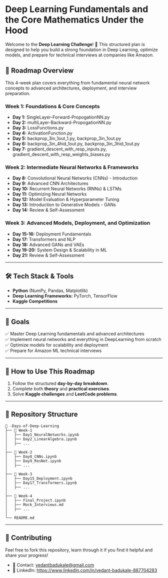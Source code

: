 # Deep Learning Fundamentals and the Core Mathematics Under the Hood 

Welcome to the **Deep Learning Challenge**! 🚀 This structured plan is designed to help you build a strong foundation in Deep Learning, optimize models, and prepare for technical interviews at companies like Amazon.

## 📅 Roadmap Overview
This 4-week plan covers everything from fundamental neural network concepts to advanced architectures, deployment, and interview preparation.

### **Week 1: Foundations & Core Concepts**
- **Day 1:** SingleLayer-Forward-PropogationNN.py
- **Day 2:** multiLayer-Backward-PropogationNN.py
- **Day 3:** LossFunctions.py
- **Day 4:** ActivationFunction.py
- **Day 5:** backprop_3in_1out_1.py, backprop_3in_1out.py
- **Day 6:** backprop_3in_4hid_1out.py, backprop_3in_3hid_1out.py
- **Day 7:** gradient_descent_with_resp_inputs.py, gradient_descent_with_resp_weights_biases.py

### **Week 2: Intermediate Neural Networks & Frameworks**
- **Day 8:** Convolutional Neural Networks (CNNs) - Introduction
- **Day 9:** Advanced CNN Architectures
- **Day 10:** Recurrent Neural Networks (RNNs) & LSTMs
- **Day 11:** Optimizing Neural Networks
- **Day 12:** Model Evaluation & Hyperparameter Tuning
- **Day 13:** Introduction to Generative Models - GANs
- **Day 14:** Review & Self-Assessment

### **Week 3: Advanced Models, Deployment, and Optimization**
- **Day 15-16:** Deployment Fundamentals
- **Day 17:** Transformers and NLP
- **Day 18:** Advanced GANs and VAEs
- **Day 19-20:** System Design & Scalability in ML
- **Day 21:** Review & Self-Assessment


---
## 🛠 Tech Stack & Tools
- **Python** (NumPy, Pandas, Matplotlib)
- **Deep Learning Frameworks:** PyTorch, TensorFlow
- **Kaggle Competitions**


---
## 📌 Goals
✅ Master Deep Learning fundamentals and advanced architectures  
✅ Implement neural networks and everything in DeepLearning from scratch  
✅ Optimize models for scalability and deployment  
✅ Prepare for Amazon ML technical interviews  

---
## 🚀 How to Use This Roadmap
1. Follow the structured **day-by-day breakdown**.
2. Complete both **theory** and **practical exercises**.
3. Solve **Kaggle challenges** and **LeetCode problems**.

---
## 📂 Repository Structure
```
📂 -Days-of-Deep-Learning
├── 📁 Week-1
│   ├── Day1_NeuralNetworks.ipynb
│   ├── Day2_LinearAlgebra.ipynb
│   ├── ...
│
├── 📁 Week-2
│   ├── Day8_CNNs.ipynb
│   ├── Day9_ResNet.ipynb
│   ├── ...
│
├── 📁 Week-3
│   ├── Day15_Deployment.ipynb
│   ├── Day17_Transformers.ipynb
│   ├── ...
│
├── 📁 Week-4
│   ├── Final_Project.ipynb
│   ├── Mock_Interviews.md
│   ├── ...
│
└── README.md
```

---
## 📢 Contributing
Feel free to fork this repository, learn through it if you find it helpful and share your progress! 

- 📧 Contact: vedantbadukale@gmail.com
- 🔗 LinkedIn: https://www.linkedin.com/in/vedant-badukale-887704283
